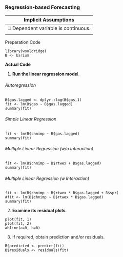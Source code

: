 ### Regression-based Forecasting

| Implicit Assumptions |
| :---: |
| :white_medium_square: Dependent variable is continuous. |

Preparation Code
```
library(wooldridge)
B <- barium
```
**Actual Code**
1. **Run the linear regression model**.
###### Autoregression
```
B$gas.lagged <- dplyr::lag(B$gas,1)
fit <- lm(B$gas ~ B$gas.lagged)
summary(fit)
```
###### Simple Linear Regression
```
fit <- lm(B$chnimp ~ B$gas.lagged)
summary(fit)
```
###### Multiple Linear Regression (w/o Interaction)
```
fit <- lm(B$chnimp ~ B$rtwex + B$gas.lagged)
summary(fit)
```
###### Multiple Linear Regression (w Interaction)
```
fit <- lm(B$chnimp ~ B$rtwex * B$gas.lagged + B$spr)
#fit <- lm(B$chnimp ~ B$rtwex * B$gas.lagged)
summary(fit)
```
2. **Examine its residual plots**.
```
plot(fit, 1)
plot(fit, 2)
abline(a=0, b=0)
```
3. If required, obtain prediction and/or residuals.
```
B$predicted <- predict(fit)
B$residuals <- residuals(fit)
```
